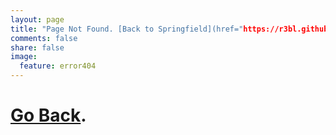 ```yaml
---
layout: page
title: "Page Not Found. [Back to Springfield](href="https://r3bl.github.io)"
comments: false
share: false
image:
  feature: error404
---  
```


# [Go Back](href="https://r3bl.github.io).

